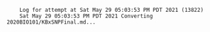         Log for attempt at Sat May 29 05:03:53 PM PDT 2021 (13822)
        Sat May 29 05:03:53 PM PDT 2021 Converting 2020BIO101/KBxSNPFinal.md...
